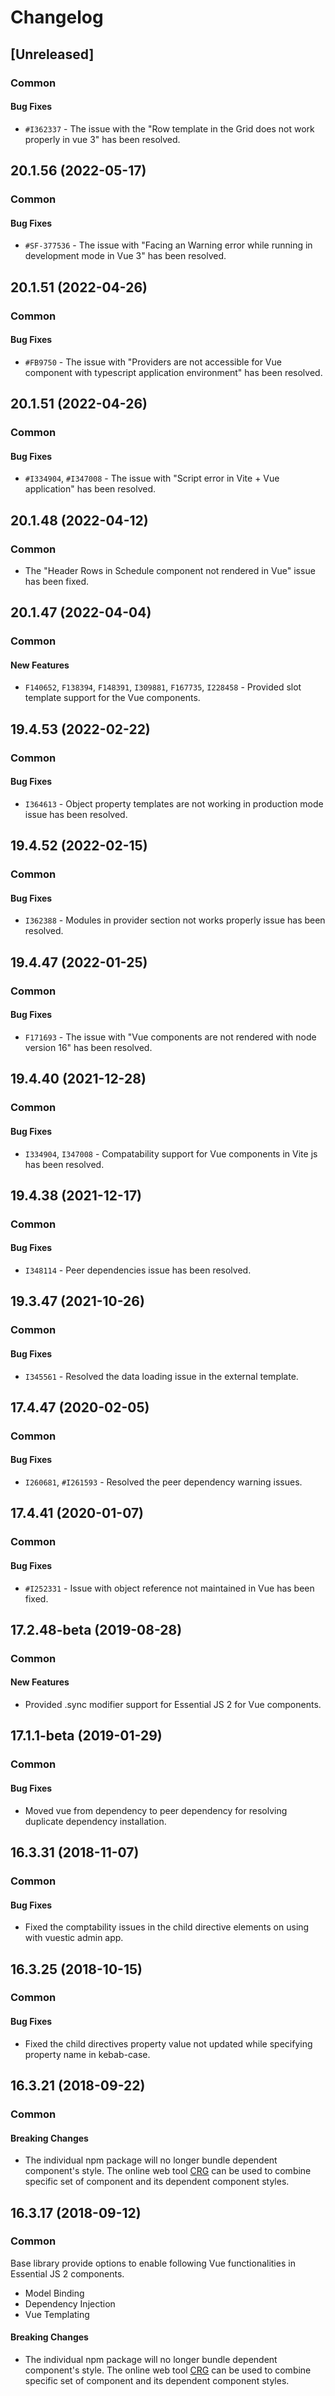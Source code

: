# Changelog

## [Unreleased]

### Common

#### Bug Fixes

- `#I362337` - The issue with the "Row template in the Grid does not work properly in vue 3" has been resolved.

## 20.1.56 (2022-05-17)

### Common

#### Bug Fixes

- `#SF-377536` - The issue with "Facing an Warning error while running in development mode in Vue 3" has been resolved.

## 20.1.51 (2022-04-26)

### Common

#### Bug Fixes

- `#FB9750` - The issue with "Providers are not accessible for Vue component with typescript application environment" has been resolved.

## 20.1.51 (2022-04-26)

### Common

#### Bug Fixes

- `#I334904`, `#I347008` - The issue with "Script error in Vite + Vue application" has been resolved.

## 20.1.48 (2022-04-12)

### Common

- The "Header Rows in Schedule component not rendered in Vue" issue has been fixed.

## 20.1.47 (2022-04-04)

### Common

#### New Features

-  `F140652`, `F138394`, `F148391`, `I309881`, `F167735`, `I228458` - Provided slot template support for the Vue components.

## 19.4.53 (2022-02-22)

### Common

#### Bug Fixes

-  `I364613` - Object property templates are not working in production mode issue has been resolved.

## 19.4.52 (2022-02-15)

### Common

#### Bug Fixes

-  `I362388` - Modules in provider section not works properly issue has been resolved.

## 19.4.47 (2022-01-25)

### Common

#### Bug Fixes

-  `F171693` - The issue with "Vue components are not rendered with node version 16" has been resolved.

## 19.4.40 (2021-12-28)

### Common

#### Bug Fixes

-  `I334904`, `I347008` - Compatability support for Vue components in Vite js has been resolved.

## 19.4.38 (2021-12-17)

### Common

#### Bug Fixes

-  `I348114` - Peer dependencies issue has been resolved.

## 19.3.47 (2021-10-26)

### Common

#### Bug Fixes

-  `I345561` - Resolved the data loading issue in the external template.

## 17.4.47 (2020-02-05)

### Common

#### Bug Fixes

-  `I260681`, `#I261593` - Resolved the peer dependency warning issues.

## 17.4.41 (2020-01-07)

### Common

#### Bug Fixes

- `#I252331` - Issue with object reference not maintained in Vue has been fixed.

## 17.2.48-beta (2019-08-28)

### Common

#### New Features

- Provided .sync modifier support for Essential JS 2 for Vue components.

## 17.1.1-beta (2019-01-29)

### Common

#### Bug Fixes

- Moved vue from dependency to peer dependency for resolving duplicate dependency installation.

## 16.3.31 (2018-11-07)

### Common

#### Bug Fixes

- Fixed the comptability issues in the child directive elements on using with vuestic admin app.

## 16.3.25 (2018-10-15)

### Common

#### Bug Fixes

- Fixed the child directives property value not updated while specifying property name in kebab-case.

## 16.3.21 (2018-09-22)

### Common

#### Breaking Changes

- The individual npm package will no longer bundle dependent component's style. The online web tool [CRG](https://crg.syncfusion.com/) can be used to combine specific set of component and its dependent component styles.

## 16.3.17 (2018-09-12)

### Common

Base library provide options to enable following Vue functionalities in Essential JS 2 components.

- Model Binding
- Dependency Injection
- Vue Templating

#### Breaking Changes

- The individual npm package will no longer bundle dependent component's style. The online web tool [CRG](https://crg.syncfusion.com/) can be used to combine specific set of component and its dependent component styles.

